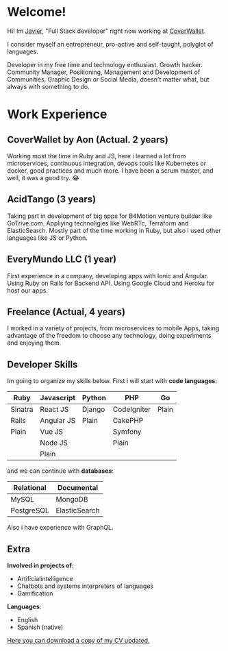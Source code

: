 # Welcome!
Hi! Im [Javier](https://www.linkedin.com/in/javierortizc/), "Full Stack developer" right now working at [CoverWallet](https://github.com/coverwallet).

I consider myself an entrepreneur, pro-active and self-taught, polyglot of languages.

Developer in my free time and technology enthusiast. Growth hacker.  
Community Manager, Positioning, Management and Development of Communities, Graphic Design or Social Media, doesn't matter what, but always with something to do.

# Work Experience

 ## **CoverWallet by Aon** (Actual. 2 years)
 Working most the time in Ruby and JS, here i learned a lot from microservices, continuous integration, devops tools like Kubernetes or docker, good practices and much more. I have been a scrum master, and well, it was a good try. 😂
 
 ## **AcidTango** (3 years)
Taking part in development of big apps for B4Motion venture builder like GoTrive.com. Appliying technoligies like WebRTc, Terraform and ElasticSearch. Mostly part of the time working in Ruby, but also i used other languages like JS or Python.

## **EveryMundo LLC** (1 year)
First experience in a company, developing apps with Ionic and Angular. Using Ruby on Rails for Backend API. Using Google Cloud and Heroku for host our apps.

## **Freelance** (Actual, 4 years)
I worked in a variety of projects, from microservices to mobile Apps, taking advantage of the freedom to choose any technology, doing experiments and enjoying them. 

## Developer Skills

Im going to organize my skills below. First i will start with **code languages**:

| Ruby | Javascript | Python | PHP | Go
|--|--|--|--|--|
| Sinatra | React JS | Django | CodeIgniter | Plain
| Rails | Angular JS | Plain | CakePHP |
| Plain | Vue JS |  | Symfony |
|  | Node JS |  | Plain |
|  | Plain |  |  |

and we can continue with **databases**:


| Relational | Documental | 
|--|--|
| MySQL | MongoDB | 
| PostgreSQL | ElasticSearch |

Also i have experience with GraphQL.

## Extra

**Involved in projects of:**  
 - Artificialintelligence
 - Chatbots and systems interpreters of languages
 - Gamification

**Languages**:
- English 
- Spanish (native)

[Here you can download a copy of my CV updated.](https://drive.google.com/file/d/16z0PGBVhd_g3A3J3vgGJlfSjlQvwhtiQ/view?usp=sharing)
